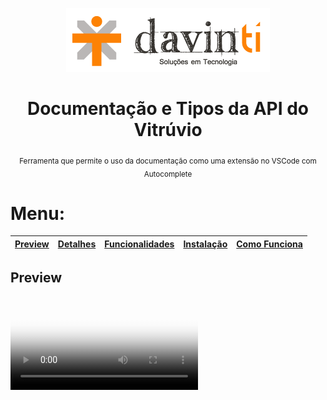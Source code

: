 <p  align="center"><img alt="DAVINTI LOGO"  src="docs\img\logo-davinti.png"></p>
<div align="center">
<h1> Documentação e Tipos da API do Vitrúvio </h1>
<sub>Ferramenta que permite o uso da documentação como uma extensão no VSCode com Autocomplete</sub>
</div>


# Menu:
|[Preview](#Preview)|[Detalhes](#Detalhes)|[Funcionalidades](#Funcionalidades)|[Instalação](#Instalação)|[Como Funciona](#Como-Funciona)|
|---|---|---|---|---|

## Preview

<video poster="demo.jpg">
  <video src="docs/video/preview-fullscreen.webm" type="video/webm">
</video>
![Preview API Engine](docs\img\preview-ts-engine.gif)
![Preview API Users](docs\img\preview-ts-users.gif)

## Detalhes

Este projeto é uma documentação da API do Vitrúvio, que também permite o reaproveitamento dos tipos para uso em extensões do VSCode e outros plugins.

Para a documentação da API, foi utilizado a linguagem [TypeScript](https://www.typescriptlang.org/), que permite a utilização de tipos, interfaces e comentários para documentação, além de ter integração nativa com o VSCode, permitindo a utilização do Autocomplete baseado nos tipos definidos pela documentação. Para completar a documentação, também foi utilizada a ferramenta [JSDoc](https://jsdoc.app/), que permite a utilização de comentários para documentação, e também permite a geração de documentação a partir destes comentários que é integrada ao VSCode nativamente no autocomplete do intellisense.

Além de documentar as funcionalidades da API, este projeto também busca a padronização do código desenvolvido pelos desenvolvedores, através da utilização dos tipos e regras de estilo definidas para o [Linter](https://eslint.org/) e [Formatter](https://prettier.io/) do projeto. Esta abordagem força o uso de boas práticas de desenvolvimento, como a remoção de espaços em branco desnecessários, a utilização de aspas simples, a utilização de ponto e vírgula no final de cada linha, entre outras regras que podem ser encontradas no arquivo [.eslintrc.js](.eslintrc.js) e alteradas conforme a necessidade do time.

Esta extensão foi desenvolvida para ser utilizada em conjunto com o ambiente de desenvolvimento do Vitrúvio. Ela permite que o desenvolvedor tenha acesso a documentação da API do Vitrúvio, bem como a possibilidade de utilizar o Autocomplete para facilitar o desenvolvimento. A necessidade de desenvolver esta extensão surgiu da falta de uma ferramenta que permitisse o uso da documentação da API do Vitrúvio como uma extensão no VSCode, com Autocomplete.